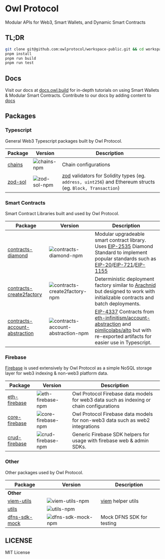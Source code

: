 [//]: # "Links"
[MIT License]: https://mit-license.org/
[Apache-2]: https://www.apache.org/licenses/LICENSE-2.0.html

[//]: # "EIPS"
[eip-20]: https://eips.ethereum.org/EIPS/eip-20
[eip-721]: https://eips.ethereum.org/EIPS/eip-721
[eip-1155]: https://eips.ethereum.org/EIPS/eip-1155
[eip-155]: https://eips.ethereum.org/EIPS/eip-155
[eip-165]: https://eips.ethereum.org/EIPS/eip-165
[eip-1820]: https://eips.ethereum.org/EIPS/eip-1820
[eip-1014]: https://eips.ethereum.org/EIPS/eip-1014
[eip-2470]: https://eips.ethereum.org/EIPS/eip-2470
[eip-1167]: https://eips.ethereum.org/EIPS/eip-1167
[eip-2535]: https://eips.ethereum.org/EIPS/eip-2535
[eip-4337]: https://eips.ethereum.org/EIPS/eip-4337

[//]: # "Libraries"
[dotenv]: https://github.com/motdotla/dotenv
[dotenv-vault]: https://github.com/dotenv-org/dotenv-vault
[dfns]: https://www.dfns.co/
[turbo]: https://turbo.build/
[changesets]: https://github.com/changesets/changesets
[pnpm]: https://pnpm.io/
[nvm]: https://github.com/nvm-sh/nvm
[zod]: https://zod.dev
[viem]: https://viem.sh
[firebase]: https://firebase.google.com/

[//]: # "Github"
[leo vigna]: https://github.com/leovigna
[clarence liu]: https://github.com/ClarenceL
[oscar baracos]: https://github.com/OscBacon
[anna kazannik]: https://github.com/annkaz
[kevin elsayed]: https://github.com/tota79

[//]: # "Configs"
[envvars]: ./configs/envvars
[envvars-npm]: https://img.shields.io/npm/v/@owlprotocol/envvars.svg
[esbuild-config]: ./configs/esbuild-config
[esbuild-config-npm]: https://img.shields.io/npm/v/@owlprotocol/esbuild-config.svg
[eslint-config]: ./configs/eslint-config
[eslint-config-npm]: https://img.shields.io/npm/v/@owlprotocol/eslint-config.svg
[tsconfig]: ./configs/tsconfig
[tsconfig-npm]: https://img.shields.io/npm/v/@owlprotocol/tsconfig.svg
[vite-config]: ./configs/vite-config
[vite-config-npm]: https://img.shields.io/npm/v/@owlprotocol/vite-config.svg

[//]: # "Docs"
[docs]: ./docs

[//]: # "Utils"
[chains]: ./packages/chains
[chains-npm]: https://img.shields.io/npm/v/@owlprotocol/chains.svg
[utils]: ./packages/utils
[utils-npm]: https://img.shields.io/npm/v/@owlprotocol/utils.svg
[viem-utils]: ./packages/viem-utils
[viem-utils-npm]: https://img.shields.io/npm/v/@owlprotocol/viem-utils.svg
[zod-sol]: ./packages/zod-sol
[zod-sol-npm]: https://img.shields.io/npm/v/@owlprotocol/zod-sol.svg
[dfns-sdk-mock]: ./packages/dnfs-sdk-mock
[dfns-sdk-mock-npm]: https://img.shields.io/npm/v/@owlprotocol/dfns-sdk-mock.svg

[//]: # "Contracts"
[contracts-account-abstraction]: ./packages/contracts-account-abstraction
[contracts-account-abstraction-npm]: https://img.shields.io/npm/v/@owlprotocol/contracts-account-abstraction.svg
[contracts-create2factory]: ./packages/contracts-create2factory
[contracts-create2factory-npm]: https://img.shields.io/npm/v/@owlprotocol/contracts-create2factory.svg
[contracts-diamond]: ./packages/contracts-diamond
[contracts-diamond-npm]: https://img.shields.io/npm/v/@owlprotocol/contracts-diamond.svg

[//]: # "Firebase"
[core-firebase]: ./packages/core-firebase
[core-firebase-npm]: https://img.shields.io/npm/v/@owlprotocol/core-firebase.svg
[crud-firebase]: ./packages/crud-firebase
[crud-firebase-npm]: https://img.shields.io/npm/v/@owlprotocol/crud-firebase.svg
[eth-firebase]: ./packages/eth-firebase
[eth-firebase-npm]: https://img.shields.io/npm/v/@owlprotocol/eth-firebase.svg

# Owl Protocol

Modular APIs for Web3, Smart Wallets, and Dynamic Smart Contracts

## TL;DR

```bash
git clone git@github.com:owlprotocol/workspace-public.git && cd workspace-public
pnpm install
pnpm run build
pnpm run test
```

## Docs
Visit our docs at [docs.owl.build](https://docs.owl.build) for in-depth tutorials on using Smart Wallets & Modular Smart Contracts. Contribute to our docs by adding content to [docs](./docs/)

## Packages
### Typescript
General Web3 Typescript packages built by Owl Protocol.

| Package                                               | Version                               | Description                                                                                                                                       |
| ----------------------------------------------------- | ------------------------------------- | --------------------------------------------------------------------------------------------------------------------------------------------------|
| [chains]                                              | ![chains-npm]                         | Chain configurations                                                                                                                              |
| [zod-sol]                                             | ![zod-sol-npm]                        | [zod] validators for Solidity types (eg. `address, uint256`) and Ethereum structs (eg. `Block, Transaction`)                                      |

### Smart Contracts
Smart Contract Libraries built and used by Owl Protocol.

| Package                                               | Version                               | Description                                                                                                                                       |
| ----------------------------------------------------- | ------------------------------------- | --------------------------------------------------------------------------------------------------------------------------------------------------|
| [contracts-diamond]                                   | ![contracts-diamond-npm]              | Modular upgradeable smart contract library. Uses [EIP-2535] Diamond Standard to implement popular standards such as [EIP-20]/[EIP-721]/[EIP-1155] |
| [contracts-create2factory]                            | ![contracts-create2factory-npm]       | Deterministic deployment factory similar to [Arachnid](https://github.com/Arachnid/deterministic-deployment-proxy) but designed to work with initializable contracts and batch deployments.   |
| [contracts-account-abstraction]                       | ![contracts-account-abstraction-npm]  | [EIP-4337] Contracts from [eth-infinitism/account-abstraction](https://github.com/eth-infinitism/account-abstraction) and [pimlicolabs/alto](https://github.com/pimlicolabs/alto) but with re-exported artifacts for easier use in Typescript.    |

### Firebase
[Firebase] is used extensively by Owl Protocol as a simple NoSQL storage layer for web3 indexing & non-web3 platform data.

| Package                                               | Version                               | Description                                                                                                                                       |
| ----------------------------------------------------- | ------------------------------------- | --------------------------------------------------------------------------------------------------------------------------------------------------|
| [eth-firebase]                                        | ![eth-firebase-npm]                   | Owl Protocol Firebase data models for web3 data such as indexing or chain configurations                                                          |
| [core-firebase]                                       | ![core-firebase-npm]                  | Owl Protocol Firebase data models for non-web3 data such as web2 integrations                                                                     |
| [crud-firebase]                                       | ![crud-firebase-npm]                  | Generic Firebase SDK helpers for usage with firebase web & admin SDKs.                                                                            |

### Other
Other packages used by Owl Protocol.

| Package                                               | Version                               | Description                                                                                                                                       |
| ----------------------------------------------------- | ------------------------------------- | --------------------------------------------------------------------------------------------------------------------------------------------------|
| **Other**                                             |                                       |                                                                                                                                 |
| [viem-utils]                                          | ![viem-utils-npm]                     | [viem] helper utils                                                        |
| [utils]                                               | ![utils-npm]                     |                                                         |
| [dfns-sdk-mock]                                       | ![dfns-sdk-mock-npm]                     | Mock DFNS SDK for testing                                                         |

## LICENSE
MIT License
